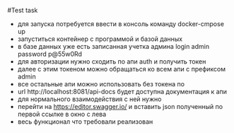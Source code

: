 #Test task
 - для запуска потребуется ввести в консоль команду docker-cmpose up 
 - запуститься контейнер с программой и базой данных 
 - в базе данных уже есть записанная учетка админа login admin password p@55w0Rd 
 - для авторизации нужно сходить по апи auth и получить токен
 - далее с этим токеном можно обращаться ко всем апи с префиксом admin 
 - все остальные апи можно использовать без токена по 
 - url http://localhost:8081/api-docs будет доступна документация к апи 
 - для нормального взаимодействия с ней нужно 
 - перейти на https://editor.swagger.io/ и вставить json полученный по первой ссылке в окно с лева 
 - весь функционал что требовали реализован